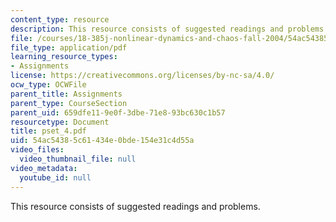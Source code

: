 ```yaml
---
content_type: resource
description: This resource consists of suggested readings and problems.
file: /courses/18-385j-nonlinear-dynamics-and-chaos-fall-2004/54ac54385c61434e0bde154e31c4d55a_pset_4.pdf
file_type: application/pdf
learning_resource_types:
- Assignments
license: https://creativecommons.org/licenses/by-nc-sa/4.0/
ocw_type: OCWFile
parent_title: Assignments
parent_type: CourseSection
parent_uid: 659dfe11-9e0f-3dbe-71e8-93bc630c1b57
resourcetype: Document
title: pset_4.pdf
uid: 54ac5438-5c61-434e-0bde-154e31c4d55a
video_files:
  video_thumbnail_file: null
video_metadata:
  youtube_id: null
---
```

This resource consists of suggested readings and problems.